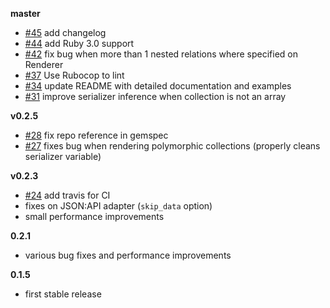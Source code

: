 **master**
* [#45](https://github.com/vasilakisfil/SimpleAMS/pull/45) add changelog
* [#44](https://github.com/vasilakisfil/SimpleAMS/pull/44) add Ruby 3.0 support
* [#42](https://github.com/vasilakisfil/SimpleAMS/pull/42) fix bug when more than 1 nested relations where specified on Renderer
* [#37](https://github.com/vasilakisfil/SimpleAMS/pull/37) Use Rubocop to lint
* [#34](https://github.com/vasilakisfil/SimpleAMS/pull/34) update README with detailed documentation and examples
* [#31](https://github.com/vasilakisfil/SimpleAMS/pull/31) improve serializer inference when collection is not an array

**v0.2.5**
* [#28](https://github.com/vasilakisfil/SimpleAMS/pull/28) fix repo reference in gemspec
* [#27](https://github.com/vasilakisfil/SimpleAMS/pull/27) fixes bug when rendering polymorphic collections (properly cleans serializer variable)

**v0.2.3**
* [#24](https://github.com/vasilakisfil/SimpleAMS/pull/24) add travis for CI
* fixes on JSON:API adapter (`skip_data` option)
* small performance improvements

**0.2.1**
* various bug fixes and performance improvements

**0.1.5**
* first stable release

